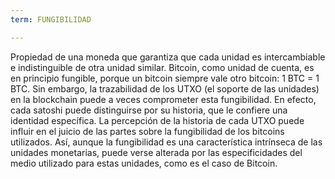 ```yaml
---
term: FUNGIBILIDAD

---
```

Propiedad de una moneda que garantiza que cada unidad es intercambiable e indistinguible de otra unidad similar. Bitcoin, como unidad de cuenta, es en principio fungible, porque un bitcoin siempre vale otro bitcoin: 1 BTC = 1 BTC. Sin embargo, la trazabilidad de los UTXO (el soporte de las unidades) en la blockchain puede a veces comprometer esta fungibilidad. En efecto, cada satoshi puede distinguirse por su historia, que le confiere una identidad específica. La percepción de la historia de cada UTXO puede influir en el juicio de las partes sobre la fungibilidad de los bitcoins utilizados. Así, aunque la fungibilidad es una característica intrínseca de las unidades monetarias, puede verse alterada por las especificidades del medio utilizado para estas unidades, como es el caso de Bitcoin.
